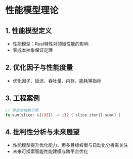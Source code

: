 # 性能模型理论

## 1. 性能模型定义

- 性能模型：Rust特性对领域性能的影响
- 零成本抽象保证定理

## 2. 优化因子与性能度量

- 优化因子、延迟、吞吐量、内存、能耗等指标

## 3. 工程案例

```rust
// 零成本抽象示例
fn sum(slice: &[i32]) -> i32 { slice.iter().sum() }
```

## 4. 批判性分析与未来展望

- 性能模型提升优化能力，但多目标权衡与自动化分析需关注
- 未来可探索智能性能建模与跨平台优化
